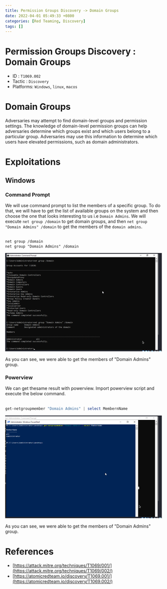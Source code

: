 ```yaml
---
title: Permission Groups Discovery -> Domain Groups
date: 2022-04-01 05:49:33 +0800
categories: [Red Teaming, Discovery]
tags: []  
---
```


# Permission Groups Discovery : Domain Groups

- ID : `T1069.002`
- Tactic : `Discovery`
- Platforms: `Windows`, `linux`, `macos`

# Domain Groups

Adversaries may attempt to find domain-level groups and permission settings. The knowledge of domain-level permission groups can help adversaries determine which groups exist and which users belong to a particular group. Adversaries may use this information to determine which users have elevated permissions, such as domain administrators.

# Exploitations

## Windows

### Command Prompt

We will use command prompt to list the members of a specific group. To do that, we will have to get the list of available groups on the system and then choose the one that looks interesting to us i.e `Domain Admins`. We will execute `net group /domain`  to get domain groups, and then `net group "Domain Admins" /domain` to get the members of the `domain admins`.

```batch

net group /domain
net group "Domain Admins" /domain

```

![localaccount](https://raw.githubusercontent.com/cyberkhalid/cyberkhalid.github.io/main/assets/img/ipentest/pdomaingroup1.png)

As you can see, we were able to get the members of "Domain Admins" group.

### Powerview

We can get thesame result with powerview. Import powerview script and execute the below command.

```powershell

get-netgroupmember "Domain Admins" | select MembernName

```

![localaccount](https://raw.githubusercontent.com/cyberkhalid/cyberkhalid.github.io/main/assets/img/ipentest/pdomaingroup3.png)

As you can see, we were able to get the members of "Domain Admins" group.


# References

- [https://attack.mitre.org/techniques/T1069/001/](https://attack.mitre.org/techniques/T1069/002/)
- [https://atomicredteam.io/discovery/T1069.001/](https://atomicredteam.io/discovery/T1069.002/)
